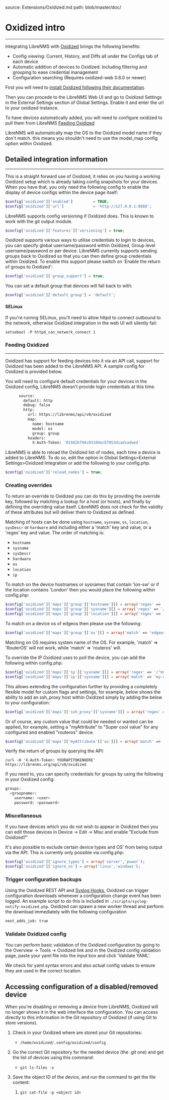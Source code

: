 source: Extensions/Oxidized.md
path: blob/master/doc/

# Oxidized intro
---
Integrating LibreNMS with [Oxidized](https://github.com/ytti/oxidized-web) brings the following benefits:

  - Config viewing: Current, History, and Diffs all under the Configs tab of each device
  - Automatic addition of devices to Oxidized: Including filtering and grouping to ease credential management
  - Configuration searching (Requires oxidized-web 0.8.0 or newer)

First you will need to [install Oxidized following their documentation](https://github.com/ytti/oxidized#installation).

Then you can procede to the LibreNMS Web UI and go to Oxidized Settings in the External Settings section of Global Settings. Enable it and enter the url to your oxidized instance.

To have devices automatically added, you will need to configure oxidized to pull them from LibreNMS [Feeding Oxidized](#feeding-oxidized)

LibreNMS will automatically map the OS to the Oxidized model name if they don't match. this means you shouldn't need to use the model_map config option within Oxidized.

## Detailed integration information
---

This is a straight forward use of Oxidized, it relies on you having a working Oxidized setup which is already taking config snapshots for your devices.
When you have that, you only need the following config to enable the display of device configs within the device page itself:

```php
$config['oxidized']['enabled']         = TRUE;
$config['oxidized']['url']             = 'http://127.0.0.1:8888';
```

LibreNMS supports config versioning if Oxidized does.  This is known to work with the git output module.
```php
$config['oxidized']['features']['versioning'] = true;
```

Oxidized supports various ways to utilise credentials to login to devices, you can specify global username/password within Oxidized, Group level username/password or per device.
LibreNMS currently supports sending groups back to Oxidized so that you can then define group credentials within Oxidized. To enable this support please switch on 'Enable the return of groups to Oxidized':

```php
$config['oxidized']['group_support'] = true;
```

You can set a default group that devices will fall back to with:

```php
$config['oxidized']['default_group'] = 'default';
```

#### SELinux
If you're runnng SELinux, you'll need to allow httpd to connect outbound to the network, otherwise Oxidized integration in the web UI will silently fail:

```
setsebool -P httpd_can_network_connect 1
```

### Feeding Oxidized
----

Oxidized has support for feeding devices into it via an API call, support for Oxidized has been added to the LibreNMS API. A sample config for Oxidized is provided below.

You will need to configure default credentials for your devices in the Oxidized config, LibreNMS doesn't provide login credentials at this time.

```bash
      source:
        default: http
        debug: false
        http:
          url: https://librenms/api/v0/oxidized
          map:
            name: hostname
            model: os
            group: group
          headers:
            X-Auth-Token: '01582bf94c03104ecb7953dsadsadwed'
```

LibreNMS is able to reload the Oxidized list of nodes, each time a device is added to LibreNMS.
To do so, edit the option in Global Settings>External Settings>Oxidized Integration or add the following to your config.php.

```php
$config['oxidized']['reload_nodes'] = true;

```
### Creating overrides

To return an override to Oxidized you can do this by providing the override key, followed by matching a lookup for a host (or hosts), and finally by defining the overriding value itself. LibreNMS does not check for the validity of these attributes but will deliver them to Oxidized as defined.

Matching of hosts can be done using `hostname`, `sysname`, `os`, `location`, `sysDescr` or `hardware` and including either a 'match' key and value, or a 'regex' key and value. The order of matching is:
* `hostname` 
* `sysname`
* `sysDescr`
* `hardware`
* `os`
* `location`
* `ip`

To match on the device hostnames or sysnames that contain 'lon-sw' or if the location contains 'London' then you would place the following within config.php:

```php
$config['oxidized']['maps']['group']['hostname'][] = array('regex' => '/^lon-sw/', 'group' => 'london-switches');
$config['oxidized']['maps']['group']['sysname'][] = array('regex' => '/^lon-sw/', 'group' => 'london-switches');
$config['oxidized']['maps']['group']['location'][] = array('regex' => '/london/', 'group' => 'london-switches');
```

To match on a device os of edgeos then please use the following:

```php
$config['oxidized']['maps']['group']['os'][] = array('match' => 'edgeos', 'group' => 'wireless');
```

Matching on OS requires system name of the OS. For example, 'match' => 'RouterOS' will not work, while 'match' => 'routeros' will.

To override the IP Oxidized uses to poll the device, you can add the following within config.php:

```php
$config['oxidized']['maps']['ip']['sysname'][] = array('regex' => '/^my.node/', 'ip' => '192.168.1.10');
$config['oxidized']['maps']['ip']['sysname'][] = array('match' => 'my-other.node', 'ip' => '192.168.1.20');
```

This allows extending the configuration further by providing a completely flexible model for custom flags and settings, for example, below shows the ability to add an ssh_proxy host within Oxidized simply by adding the below to your configuration:

```php
$config['oxidized']['maps']['ssh_proxy']['sysname'][] = array('regex' => '/^my.node/', 'ssh_proxy' => 'my-ssh-gateway.node');
```

Or of course, any custom value that could be needed or wanted can be applied, for example, setting a "myAttribute" to "Super cool value" for any configured and enabled "routeros" device.

```php
$config['oxidized']['maps']['myAttribute']['os'][] = array('match' => 'routeros', 'myAttribute' => 'Super cool value');
```

Verify the return of groups by querying the API:

```
curl -H 'X-Auth-Token: YOURAPITOKENHERE' https://librenms.org/api/v0/oxidized				
```

If you need to, you can specify credentials for groups by using the following in your Oxidized config:

```bash
groups:
  <groupname>:
    username: <user>
    password: <password>
```

### Miscellaneous

If you have devices which you do not wish to appear in Oxidized then you can edit those devices in Device -> Edit -> Misc and enable "Exclude from Oxidized?"

It's also possible to exclude certain device types and OS' from being output via the API. This is currently only possible via config.php:

```php
$config['oxidized']['ignore_types'] = array('server','power');
$config['oxidized']['ignore_os'] = array('linux','windows');
```

### Trigger configuration backups

Using the Oxidized REST API and [Syslog Hooks](/Extensions/Syslog/#external-hooks), Oxidized can trigger configuration downloads whenever a configuration change event has been logged. An example script to do this is included in `./scripts/syslog-notify-oxidized.php`. Oxidized can spawn a new worker thread and perform the download immediately with the following configuration

```bash
next_adds_job: true
```

### Validate Oxidized config

You can perform basic validation of the Oxidized configuration by going to the Overview -> Tools -> Oxidized link and in the Oxidized config validation page, paste your 
 yaml file into the input box and click 'Validate YAML'.

We check for yaml syntax errors and also actual config values to ensure they are used in the correct location.

## Accessing configuration of a disabled/removed device

When you're disabling or removing a device from LibreNMS, Oxidized will no longer shows it in the web interface the configuration. You can access directly to this information in the Git repository of Oxidized (if using Git to store versions).

1. Check in your Oxidized where are stored your Git repositories:

   - ```
     /home/oxidized/.config/oxidized/config
     ```

2. Go the correct Git repository for the needed device (the .git one) and get the list of devices using this command:

   - ```
     git ls-files -s
     ```

3. Save the object ID of the device, and run the command to get the file content:

   1. ```
      git cat-file -p <object id>
      ```

      